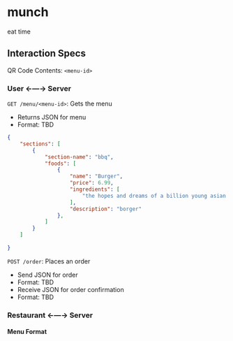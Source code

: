 # munch
eat time

## Interaction Specs

QR Code Contents: `<menu-id>`

### User ←—→ Server

`GET /menu/<menu-id>`: Gets the menu

 * Returns JSON for menu
 * Format: TBD

```json
{ 
    "sections": [
        {
            "section-name": "bbq",
            "foods": [
                {
                    "name": "Burger",
                    "price": 6.99,
                    "ingredients": [
                        "the hopes and dreams of a billion young asian children trying to get into harvard", "wheat"
                    ],
                    "description": "borger"
                },
            ]
        }
    ]
    
}

```

`POST /order`: Places an order

 * Send JSON for order
 * Format: TBD
 * Receive JSON for order confirmation
 * Format: TBD

### Restaurant ←—→ Server

#### Menu Format


